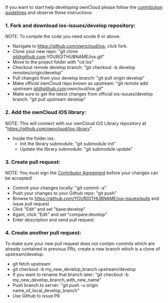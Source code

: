 If you want to start help developing ownCloud please follow the [contribution guidelines][0] and observe these instructions:

### 1. Fork and download ios-issues/develop repository:

NOTE: To compile the code you need xcode 6 or above.
  
* Navigate to https://github.com/owncloud/ios, click fork.
* Clone your new repo: "git clone git@github.com:YOURGITHUBNAME/ios.git"
* Move to the project folder with "cd ios"
* Checkout remote develop branch: "git checkout -b develop remotes/origin/develop"
* Pull changes from your develop branch: "git pull origin develop"
* Make official ownCloud repo known as upstream: "git remote add upstream git@github.com:owncloud/ios.git"
* Make sure to get the latest changes from official ios-issues/develop branch: "git pull upstream develop"

### 2. Add the ownCloud iOS library:

NOTE: This will connect with our ownCloud iOS Library repository at "https://github.com/owncloud/ios-library".

* Inside the folder ios:
  - Init the library submodule: "git submodule init"
  - Update the library submodule: "git submodule update"

### 3. Create pull request:
  
NOTE: You must sign the [Contributor Agreement][1] before your changes can be accepted!

* Commit your changes locally: "git commit -a"
* Push your changes to your Github repo: "git push"
* Browse to https://github.com/YOURGITHUBNAME/ios-issues/pulls and issue pull request
* Click "Edit" and set "base:develop"
* Again, click "Edit" and set "compare:develop"
* Enter description and send pull request.

### 4. Create another pull request:

To make sure your new pull request does not contain commits which are already contained in previous PRs, create a new branch which is a clone of upstream/develop.

* git fetch upstream
* git checkout -b my_new_develop_branch upstream/develop
* If you want to rename that branch later: "git checkout -b my_new_develop_branch_with_new_name"
* Push branch to server: "git push -u origin name_of_local_develop_branch"
* Use Github to issue PR


[0]: https://github.com/owncloud/ios/CONTRIBUTING.md
[1]: http://owncloud.org/about/contributor-agreement/
